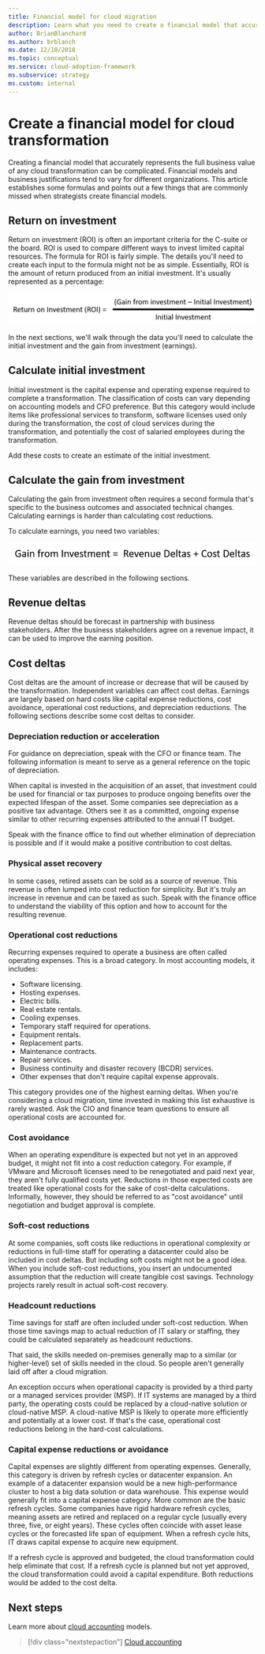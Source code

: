 ```yaml
---
title: Financial model for cloud migration
description: Learn what you need to create a financial model that accurately represents the full business value of a cloud transformation.
author: BrianBlanchard
ms.author: brblanch
ms.date: 12/10/2018
ms.topic: conceptual
ms.service: cloud-adoption-framework
ms.subservice: strategy
ms.custom: internal
---
```


# Create a financial model for cloud transformation

Creating a financial model that accurately represents the full business value of any cloud transformation can be complicated. Financial models and business justifications tend to vary for different organizations. This article establishes some formulas and points out a few things that are commonly missed when strategists create financial models.

## Return on investment

Return on investment (ROI) is often an important criteria for the C-suite or the board. ROI is used to compare different ways to invest limited capital resources. The formula for ROI is fairly simple. The details you'll need to create each input to the formula might not be as simple. Essentially, ROI is the amount of return produced from an initial investment. It's usually represented as a percentage:

![ROI equals (gain from investment minus cost of investment) divided by cost of investment](../_images/strategy/formula-roi.png)

In the next sections, we'll walk through the data you'll need to calculate the initial investment and the gain from investment (earnings).

## Calculate initial investment

Initial investment is the capital expense and operating expense required to complete a transformation. The classification of costs can vary depending on accounting models and CFO preference. But this category would include items like professional services to transform, software licenses used only during the transformation, the cost of cloud services during the transformation, and potentially the cost of salaried employees during the transformation.

Add these costs to create an estimate of the initial investment.

## Calculate the gain from investment

Calculating the gain from investment often requires a second formula that's specific to the business outcomes and associated technical changes. Calculating earnings is harder than calculating cost reductions.

To calculate earnings, you need two variables:

![Gain from investment equals revenue deltas plus cost deltas](../_images/strategy/formula-gain-from-investment.png)

These variables are described in the following sections.

## Revenue deltas

Revenue deltas should be forecast in partnership with business stakeholders. After the business stakeholders agree on a revenue impact, it can be used to improve the earning position.

## Cost deltas

Cost deltas are the amount of increase or decrease that will be caused by the transformation. Independent variables can affect cost deltas. Earnings are largely based on hard costs like capital expense reductions, cost avoidance, operational cost reductions, and depreciation reductions. The following sections describe some cost deltas to consider.

### Depreciation reduction or acceleration

For guidance on depreciation, speak with the CFO or finance team. The following information is meant to serve as a general reference on the topic of depreciation.

When capital is invested in the acquisition of an asset, that investment could be used for financial or tax purposes to produce ongoing benefits over the expected lifespan of the asset. Some companies see depreciation as a positive tax advantage. Others see it as a committed, ongoing expense similar to other recurring expenses attributed to the annual IT budget.

Speak with the finance office to find out whether elimination of depreciation is possible and if it would make a positive contribution to cost deltas.

### Physical asset recovery

In some cases, retired assets can be sold as a source of revenue. This revenue is often lumped into cost reduction for simplicity. But it's truly an increase in revenue and can be taxed as such. Speak with the finance office to understand the viability of this option and how to account for the resulting revenue.

### Operational cost reductions

Recurring expenses required to operate a business are often called operating expenses. This is a broad category. In most accounting models, it includes:

- Software licensing.
- Hosting expenses.
- Electric bills.
- Real estate rentals.
- Cooling expenses.
- Temporary staff required for operations.
- Equipment rentals.
- Replacement parts.
- Maintenance contracts.
- Repair services.
- Business continuity and disaster recovery (BCDR) services.
- Other expenses that don't require capital expense approvals.

This category provides one of the highest earning deltas. When you're considering a cloud migration, time invested in making this list exhaustive is rarely wasted. Ask the CIO and finance team questions to ensure all operational costs are accounted for.

### Cost avoidance

When an operating expenditure is expected but not yet in an approved budget, it might not fit into a cost reduction category. For example, if VMware and Microsoft licenses need to be renegotiated and paid next year, they aren't fully qualified costs yet. Reductions in those expected costs are treated like operational costs for the sake of cost-delta calculations. Informally, however, they should be referred to as "cost avoidance" until negotiation and budget approval is complete.

### Soft-cost reductions

At some companies, soft costs like reductions in operational complexity or reductions in full-time staff for operating a datacenter could also be included in cost deltas. But including soft costs might not be a good idea. When you include soft-cost reductions, you insert an undocumented assumption that the reduction will create tangible cost savings. Technology projects rarely result in actual soft-cost recovery.

### Headcount reductions

Time savings for staff are often included under soft-cost reduction. When those time savings map to actual reduction of IT salary or staffing, they could be calculated separately as headcount reductions.

That said, the skills needed on-premises generally map to a similar (or higher-level) set of skills needed in the cloud. So people aren't generally laid off after a cloud migration.

An exception occurs when operational capacity is provided by a third party or a managed services provider (MSP). If IT systems are managed by a third party, the operating costs could be replaced by a cloud-native solution or cloud-native MSP. A cloud-native MSP is likely to operate more efficiently and potentially at a lower cost. If that's the case, operational cost reductions belong in the hard-cost calculations.

### Capital expense reductions or avoidance

Capital expenses are slightly different from operating expenses. Generally, this category is driven by refresh cycles or datacenter expansion. An example of a datacenter expansion would be a new high-performance cluster to host a big data solution or data warehouse. This expense would generally fit into a capital expense category. More common are the basic refresh cycles. Some companies have rigid hardware refresh cycles, meaning assets are retired and replaced on a regular cycle (usually every three, five, or eight years). These cycles often coincide with asset lease cycles or the forecasted life span of equipment. When a refresh cycle hits, IT draws capital expense to acquire new equipment.

If a refresh cycle is approved and budgeted, the cloud transformation could help eliminate that cost. If a refresh cycle is planned but not yet approved, the cloud transformation could avoid a capital expenditure. Both reductions would be added to the cost delta.

## Next steps

Learn more about [cloud accounting](./cloud-accounting.md) models.

> [!div class="nextstepaction"]
> [Cloud accounting](./cloud-accounting.md)

